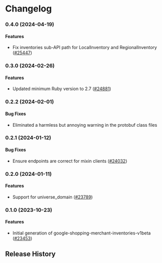 # Changelog

### 0.4.0 (2024-04-19)

#### Features

* Fix inventories sub-API path for LocalInventory and RegionalInventory ([#25447](https://github.com/googleapis/google-cloud-ruby/issues/25447)) 

### 0.3.0 (2024-02-26)

#### Features

* Updated minimum Ruby version to 2.7 ([#24881](https://github.com/googleapis/google-cloud-ruby/issues/24881)) 

### 0.2.2 (2024-02-01)

#### Bug Fixes

* Eliminated a harmless but annoying warning in the protobuf class files 

### 0.2.1 (2024-01-12)

#### Bug Fixes

* Ensure endpoints are correct for mixin clients ([#24032](https://github.com/googleapis/google-cloud-ruby/issues/24032)) 

### 0.2.0 (2024-01-11)

#### Features

* Support for universe_domain ([#23789](https://github.com/googleapis/google-cloud-ruby/issues/23789)) 

### 0.1.0 (2023-10-23)

#### Features

* Initial generation of google-shopping-merchant-inventories-v1beta ([#23453](https://github.com/googleapis/google-cloud-ruby/issues/23453)) 

## Release History
